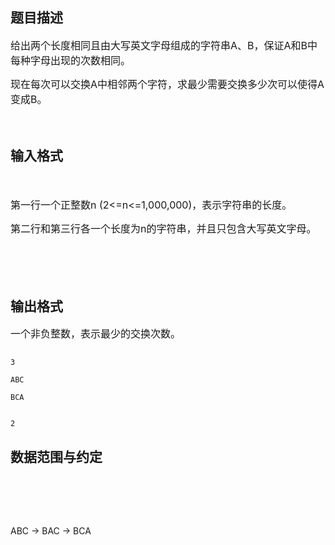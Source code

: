 ## 题目描述

<p><font size="3">给出两个长度相同且由大写英文字母组成的字符串A、B，保证A和B中每种字母出现的次数相同。</font></p>
<p><font size="3">现在每次可以交换A中相邻两个字符，求最少需要交换多少次可以使得A变成B。</font></p>
<p><font size="3"><br></font></p>

## 输入格式

<div align="left"></div>
<p><font size="3"><br></font></p>
<p><font size="3">第一行一个正整数n (2<=n<=1,000,000)，表示字符串的长度。</font></p>
<p><font size="3">第二行和第三行各一个长度为n的字符串，并且只包含大写英文字母。</font></p>
<p><font size="3"><br></font></p>
<p><font size="3"><br></font></p>

## 输出格式

<div align="left">
 <span style="font-size: medium; ">一个非负整数，表示最少的交换次数。</span>
</div>

```input1
3
ABC
BCA
```
```output1
2
```
## 数据范围与约定

<p> </p>
<br>
<div></div>
<br>
<div>
 ABC -> BAC -> BCA
</div>
<br>
<div></div>


